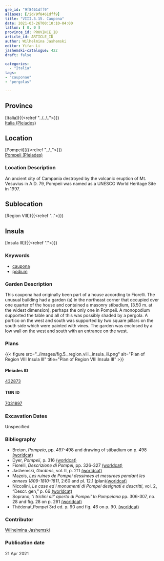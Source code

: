 ```yaml
---
gre_id: "9f8461dff9"
aliases: [/id/9f8461dff9]
title: "VIII.3.15. Caupona"
date: 2021-03-26T00:10:10-04:00
latlon: [ 0, 0 ]
province_id: PROVINCE_ID
article_id: ARTICLE_ID
author: Wilhelmina Jashemski
editor: Yifan Li
jashemski-catalogue: 422
draft: false

categories:
  - "Italia"
tags:
- "cauponae"
- "pergolas"

---
```


## Province
[Italia]({{<relref "../../..">}}) \
[Italia (Pleiades)](https://pleiades.stoa.org/places/1052)

## Location
[Pompeii]({{<relref "../..">}}) \
[Pompeii (Pleiades)](https://pleiades.stoa.org/places/433032)

### Location Description
An ancient city of Campania destroyed by the volcanic eruption of Mt. Vesuvius in A.D. 79, Pompeii was named as a UNESCO World Heritage Site in 1997.

## Sublocation
[Region VIII]({{<relref "..">}})

## Insula
[Insula III]({{<relref ".">}})

### Keywords
 - [caupona](http://vocab.getty.edu/page/aat/300005208)
 - [podium](http://vocab.getty.edu/page/aat/300430533)


### Garden Description
This caupona had originally been part of a house according to Fiorelli. The unusual building had a garden (a) in the northeast corner that occupied over one quarter of the house and contained a masonry stibadium, (3.50 m. at the widest dimension), perhaps the only one in Pompeii. A monopodium supported the table and all of this was possibly shaded by a pergola. A portico on the west and south was supported by two square pillars on the south side which were painted with vines. The garden was enclosed by a low wall on the west and south with an entrance on the west.

### Plans
{{< figure src="../images/fig.5._region_viii._insula_iii.png" alt="Plan of Region VIII Insula III" title="Plan of Region VIII Insula III" >}}


#### Pleiades ID
[432873](https://pleiades.stoa.org/places/538911200)

#### TGN ID
[7031897](http://vocab.getty.edu/page/tgn/2053030)

###  Excavation Dates
Unspecified


### Bibliography
* Breton, *Pompeia*, pp. 497-498 and drawing of stibadium on p. 498 [(worldcat)](http://www.worldcat.org/oclc/894211341)
* Dyer, *Pompeii*, p. 316 [(worldcat)](http://www.worldcat.org/oclc/24327166)
* Fiorelli, *Descrizione di Pompei*, pp. 326-327 [(worldcat)](http://www.worldcat.org/oclc/252039996)
* Jashemski, *Gardens*, vol. II, p. 211 [(worldcat)](http://www.worldcat.org/oclc/1113367431)
* Mazois, *Les ruines de Pompei dessinees et mesurees pendant les annees 1809-1810-1811*, 2:60 and pl. 12.1 (plan)[(worldcat)](http://www.worldcat.org/oclc/457565631)
* Niccolini, *Le case ed i monumenti di Pompei designati e descritti*, vol. 2, “Descr. gen,” p. 66 [(worldcat)](http://www.worldcat.org/oclc/906755593)
* Soprano, *'I triclini all' aperto di Pompei' In Pompeiana* pp. 306-307, no. 28 and fig. 28 on p. 291 [(worldcat)](http://www.worldcat.org/oclc/311371089)
* Thédenat,*Pompei* 3rd ed. p. 90 and fig. 46 on p. 90. [(worldcat)](http://www.worldcat.org/oclc/612246417)

### Contributor
[Wilhelmina Jashemski](https://lib.guides.umd.edu/c.php?g=326514&p=2193250)

### Publication date

21 Apr 2021
